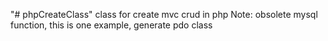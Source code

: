 "# phpCreateClass" 
class for create mvc crud in php
Note: obsolete mysql function, this is one example, generate pdo class
